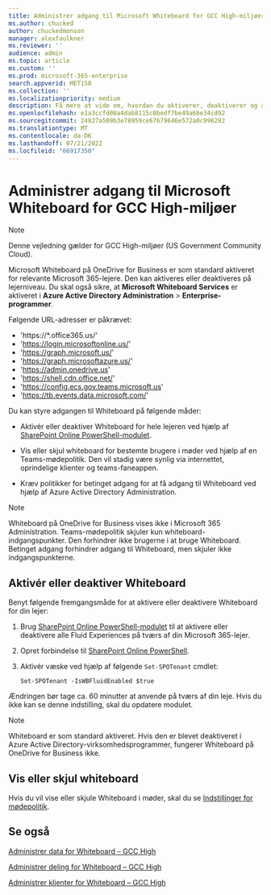 ```yaml
---
title: Administrer adgang til Microsoft Whiteboard for GCC High-miljøer
ms.author: chucked
author: chuckedmonson
manager: alexfaulkner
ms.reviewer: ''
audience: admin
ms.topic: article
ms.custom: ''
ms.prod: microsoft-365-enterprise
search.appverid: MET150
ms.collection: ''
ms.localizationpriority: medium
description: Få mere at vide om, hvordan du aktiverer, deaktiverer og administrerer Whiteboard-data.
ms.openlocfilehash: e1a3ccfd08a4dab8115c8bedf7be49a6be34cd92
ms.sourcegitcommit: 24827a509b3e78959ce67679646e572a0c996282
ms.translationtype: MT
ms.contentlocale: da-DK
ms.lasthandoff: 07/21/2022
ms.locfileid: "66917350"
---
```

# <a name="manage-access-to-microsoft-whiteboard-for-gcc-high-environments"></a>Administrer adgang til Microsoft Whiteboard for GCC High-miljøer

>[!NOTE]
> Denne vejledning gælder for GCC High-miljøer (US Government Community Cloud).

Microsoft Whiteboard på OneDrive for Business er som standard aktiveret for relevante Microsoft 365-lejere. Den kan aktiveres eller deaktiveres på lejerniveau. Du skal også sikre, at **Microsoft Whiteboard Services** er aktiveret i **Azure Active Directory Administration** > **Enterprise-programmer**.

Følgende URL-adresser er påkrævet:

- 'https://*.office365.us/'
- 'https://login.microsoftonline.us/'
- 'https://graph.microsoft.us/'
- 'https://graph.microsoftazure.us/'
- 'https://admin.onedrive.us'
- 'https://shell.cdn.office.net/'
- 'https://config.ecs.gov.teams.microsoft.us'
- 'https://tb.events.data.microsoft.com/'

Du kan styre adgangen til Whiteboard på følgende måder:

- Aktivér eller deaktiver Whiteboard for hele lejeren ved hjælp af [SharePoint Online PowerShell-modulet](/microsoft-365/enterprise/manage-sharepoint-online-with-microsoft-365-powershell).

- Vis eller skjul whiteboard for bestemte brugere i møder ved hjælp af en Teams-mødepolitik. Den vil stadig være synlig via internettet, oprindelige klienter og teams-faneappen.

- Kræv politikker for betinget adgang for at få adgang til Whiteboard ved hjælp af Azure Active Directory Administration.

>[!NOTE]
> Whiteboard på OneDrive for Business vises ikke i Microsoft 365 Administration. Teams-mødepolitik skjuler kun whiteboard-indgangspunkter. Den forhindrer ikke brugerne i at bruge Whiteboard. Betinget adgang forhindrer adgang til Whiteboard, men skjuler ikke indgangspunkterne.

## <a name="enable-or-disable-whiteboard"></a>Aktivér eller deaktiver Whiteboard

Benyt følgende fremgangsmåde for at aktivere eller deaktivere Whiteboard for din lejer: 

1. Brug [SharePoint Online PowerShell-modulet](/microsoft-365/enterprise/manage-sharepoint-online-with-microsoft-365-powershell) til at aktivere eller deaktivere alle Fluid Experiences på tværs af din Microsoft 365-lejer.

2. Opret forbindelse til [SharePoint Online PowerShell](/powershell/sharepoint/sharepoint-online/connect-sharepoint-online).

3. Aktivér væske ved hjælp af følgende <code>Set-SPOTenant</code> cmdlet:

   <pre><code class="lang-powershell">Set-SPOTenant -IsWBFluidEnabled $true</code></pre>

Ændringen bør tage ca. 60 minutter at anvende på tværs af din leje. Hvis du ikke kan se denne indstilling, skal du opdatere modulet.

>[!NOTE]
> Whiteboard er som standard aktiveret. Hvis den er blevet deaktiveret i Azure Active Directory-virksomhedsprogrammer, fungerer Whiteboard på OneDrive for Business ikke.

## <a name="show-or-hide-whiteboard"></a>Vis eller skjul whiteboard

Hvis du vil vise eller skjule Whiteboard i møder, skal du se [Indstillinger for mødepolitik](/microsoftteams/meeting-policies-content-sharing).

## <a name="see-also"></a>Se også

[Administrer data for Whiteboard – GCC High](manage-data-gcc-high.md)

[Administrer deling for Whiteboard – GCC High](manage-sharing-gcc-high.md)

[Administrer klienter for Whiteboard – GCC High](manage-clients-gcc-high.md)




